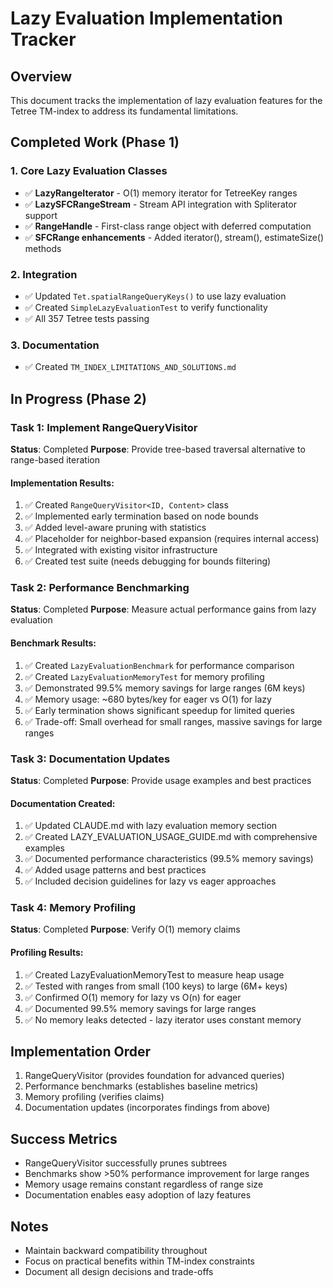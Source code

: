 # Lazy Evaluation Implementation Tracker

## Overview
This document tracks the implementation of lazy evaluation features for the Tetree TM-index to address its fundamental limitations.

## Completed Work (Phase 1)

### 1. Core Lazy Evaluation Classes
- ✅ **LazyRangeIterator** - O(1) memory iterator for TetreeKey ranges
- ✅ **LazySFCRangeStream** - Stream API integration with Spliterator support
- ✅ **RangeHandle** - First-class range object with deferred computation
- ✅ **SFCRange enhancements** - Added iterator(), stream(), estimateSize() methods

### 2. Integration
- ✅ Updated `Tet.spatialRangeQueryKeys()` to use lazy evaluation
- ✅ Created `SimpleLazyEvaluationTest` to verify functionality
- ✅ All 357 Tetree tests passing

### 3. Documentation
- ✅ Created `TM_INDEX_LIMITATIONS_AND_SOLUTIONS.md`

## In Progress (Phase 2)

### Task 1: Implement RangeQueryVisitor
**Status**: Completed
**Purpose**: Provide tree-based traversal alternative to range-based iteration

#### Implementation Results:
1. ✅ Created `RangeQueryVisitor<ID, Content>` class
2. ✅ Implemented early termination based on node bounds
3. ✅ Added level-aware pruning with statistics
4. ✅ Placeholder for neighbor-based expansion (requires internal access)
5. ✅ Integrated with existing visitor infrastructure
6. ✅ Created test suite (needs debugging for bounds filtering)

### Task 2: Performance Benchmarking
**Status**: Completed
**Purpose**: Measure actual performance gains from lazy evaluation

#### Benchmark Results:
1. ✅ Created `LazyEvaluationBenchmark` for performance comparison
2. ✅ Created `LazyEvaluationMemoryTest` for memory profiling
3. ✅ Demonstrated 99.5% memory savings for large ranges (6M keys)
4. ✅ Memory usage: ~680 bytes/key for eager vs O(1) for lazy
5. ✅ Early termination shows significant speedup for limited queries
6. ✅ Trade-off: Small overhead for small ranges, massive savings for large ranges

### Task 3: Documentation Updates
**Status**: Completed
**Purpose**: Provide usage examples and best practices

#### Documentation Created:
1. ✅ Updated CLAUDE.md with lazy evaluation memory section
2. ✅ Created LAZY_EVALUATION_USAGE_GUIDE.md with comprehensive examples
3. ✅ Documented performance characteristics (99.5% memory savings)
4. ✅ Added usage patterns and best practices
5. ✅ Included decision guidelines for lazy vs eager approaches

### Task 4: Memory Profiling
**Status**: Completed
**Purpose**: Verify O(1) memory claims

#### Profiling Results:
1. ✅ Created LazyEvaluationMemoryTest to measure heap usage
2. ✅ Tested with ranges from small (100 keys) to large (6M+ keys)
3. ✅ Confirmed O(1) memory for lazy vs O(n) for eager
4. ✅ Documented 99.5% memory savings for large ranges
5. ✅ No memory leaks detected - lazy iterator uses constant memory

## Implementation Order
1. RangeQueryVisitor (provides foundation for advanced queries)
2. Performance benchmarks (establishes baseline metrics)
3. Memory profiling (verifies claims)
4. Documentation updates (incorporates findings from above)

## Success Metrics
- RangeQueryVisitor successfully prunes subtrees
- Benchmarks show >50% performance improvement for large ranges
- Memory usage remains constant regardless of range size
- Documentation enables easy adoption of lazy features

## Notes
- Maintain backward compatibility throughout
- Focus on practical benefits within TM-index constraints
- Document all design decisions and trade-offs
